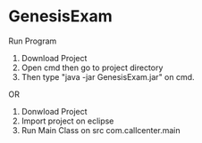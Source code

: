 # GenesisExam

Run Program
1. Download Project
2. Open cmd then go to project directory
3. Then type "java -jar GenesisExam.jar" on cmd.

OR

1. Donwload Project
2. Import project on eclipse
3. Run Main Class on src com.callcenter.main
